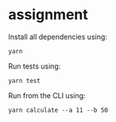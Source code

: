 # assignment
Install all dependencies using:
```
yarn
```

Run tests using:
```
yarn test
```

Run from the CLI using:
```
yarn calculate --a 11 --b 50
```

